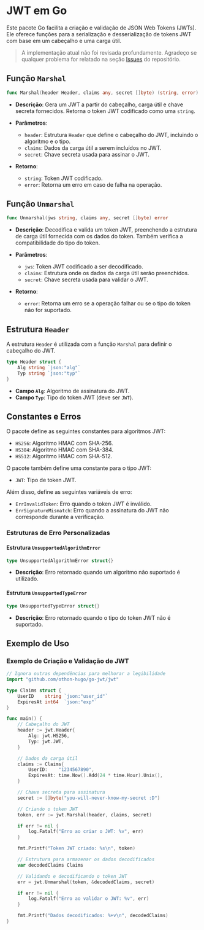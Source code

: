 # JWT em Go

Este pacote Go facilita a criação e validação de JSON Web Tokens (JWTs). Ele oferece funções para a serialização e desserialização de tokens JWT com base em um cabeçalho e uma carga útil.

> A implementação atual não foi revisada profundamente. Agradeço se qualquer problema for relatado na seção [Issues](https://github.com/othon-hugo/go-jwt/issues) do repositório.

## Função `Marshal`

```go
func Marshal(header Header, claims any, secret []byte) (string, error)
```

- **Descrição**: Gera um JWT a partir do cabeçalho, carga útil e chave secreta fornecidos. Retorna o token JWT codificado como uma `string`.

- **Parâmetros**:
  - `header`: Estrutura `Header` que define o cabeçalho do JWT, incluindo o algoritmo e o tipo.
  - `claims`: Dados da carga útil a serem incluídos no JWT.
  - `secret`: Chave secreta usada para assinar o JWT.

- **Retorno**:
  - `string`: Token JWT codificado.
  - `error`: Retorna um erro em caso de falha na operação.

## Função `Unmarshal`

```go
func Unmarshal(jws string, claims any, secret []byte) error
```

- **Descrição**: Decodifica e valida um token JWT, preenchendo a estrutura de carga útil fornecida com os dados do token. Também verifica a compatibilidade do tipo do token.

- **Parâmetros**:
  - `jws`: Token JWT codificado a ser decodificado.
  - `claims`: Estrutura onde os dados da carga útil serão preenchidos.
  - `secret`: Chave secreta usada para validar o JWT.

- **Retorno**:
  - `error`: Retorna um erro se a operação falhar ou se o tipo do token não for suportado.

## Estrutura `Header`

A estrutura `Header` é utilizada com a função `Marshal` para definir o cabeçalho do JWT.

```go
type Header struct {
	Alg string `json:"alg"`
	Typ string `json:"typ"`
}
```

- **Campo `Alg`**: Algoritmo de assinatura do JWT.
- **Campo `Typ`**: Tipo do token JWT (deve ser `JWT`).

## Constantes e Erros

O pacote define as seguintes constantes para algoritmos JWT:

- `HS256`: Algoritmo HMAC com SHA-256.
- `HS384`: Algoritmo HMAC com SHA-384.
- `HS512`: Algoritmo HMAC com SHA-512.

O pacote também define uma constante para o tipo JWT:

- `JWT`: Tipo de token JWT.

Além disso, define as seguintes variáveis de erro:

- `ErrInvalidToken`: Erro quando o token JWT é inválido.
- `ErrSignatureMismatch`: Erro quando a assinatura do JWT não corresponde durante a verificação.

### Estruturas de Erro Personalizadas

#### Estrutura `UnsupportedAlgorithmError`

```go
type UnsupportedAlgorithmError struct{}
```

- **Descrição**: Erro retornado quando um algoritmo não suportado é utilizado.

#### Estrutura `UnsupportedTypeError`

```go
type UnsupportedTypeError struct{}
```

- **Descrição**: Erro retornado quando o tipo do token JWT não é suportado.

## Exemplo de Uso

### Exemplo de Criação e Validação de JWT

```go
// Ignora outras dependências para melhorar a legibilidade
import "github.com/othon-hugo/go-jwt/jwt"

type Claims struct {
	UserID    string `json:"user_id"`
	ExpiresAt int64  `json:"exp"`
}

func main() {
	// Cabeçalho do JWT
	header := jwt.Header{
		Alg: jwt.HS256,
		Typ: jwt.JWT,
	}

	// Dados da carga útil
	claims := Claims{
		UserID:    "1234567890",
		ExpiresAt: time.Now().Add(24 * time.Hour).Unix(),
	}

	// Chave secreta para assinatura
	secret := []byte("you-will-never-know-my-secret :D")

	// Criando o token JWT
	token, err := jwt.Marshal(header, claims, secret)

	if err != nil {
		log.Fatalf("Erro ao criar o JWT: %v", err)
	}

	fmt.Printf("Token JWT criado: %s\n", token)

	// Estrutura para armazenar os dados decodificados
	var decodedClaims Claims

	// Validando e decodificando o token JWT
	err = jwt.Unmarshal(token, &decodedClaims, secret)

	if err != nil {
		log.Fatalf("Erro ao validar o JWT: %v", err)
	}

	fmt.Printf("Dados decodificados: %+v\n", decodedClaims)
}
```